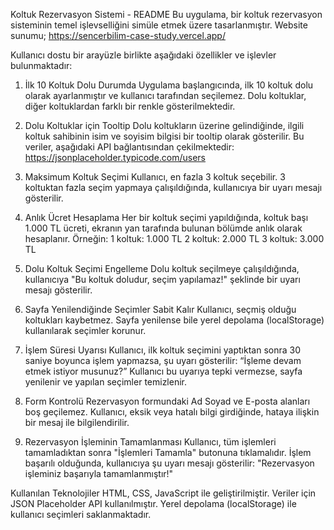 Koltuk Rezervasyon Sistemi - README
Bu uygulama, bir koltuk rezervasyon sisteminin temel işlevselliğini simüle etmek üzere tasarlanmıştır. Website sunumu; https://sencerbilim-case-study.vercel.app/

Kullanıcı dostu bir arayüzle birlikte aşağıdaki özellikler ve işlevler bulunmaktadır:

1. İlk 10 Koltuk Dolu Durumda
Uygulama başlangıcında, ilk 10 koltuk dolu olarak ayarlanmıştır ve kullanıcı tarafından seçilemez.
Dolu koltuklar, diğer koltuklardan farklı bir renkle gösterilmektedir.

2. Dolu Koltuklar için Tooltip
Dolu koltukların üzerine gelindiğinde, ilgili koltuk sahibinin isim ve soyisim bilgisi bir tooltip olarak gösterilir.
Bu veriler, aşağıdaki API bağlantısından çekilmektedir:
https://jsonplaceholder.typicode.com/users

3. Maksimum Koltuk Seçimi
Kullanıcı, en fazla 3 koltuk seçebilir.
3 koltuktan fazla seçim yapmaya çalışıldığında, kullanıcıya bir uyarı mesajı gösterilir.

4. Anlık Ücret Hesaplama
Her bir koltuk seçimi yapıldığında, koltuk başı 1.000 TL ücreti, ekranın yan tarafında bulunan bölümde anlık olarak hesaplanır.
Örneğin:
1 koltuk: 1.000 TL
2 koltuk: 2.000 TL
3 koltuk: 3.000 TL

5. Dolu Koltuk Seçimi Engelleme
Dolu koltuk seçilmeye çalışıldığında, kullanıcıya "Bu koltuk doludur, seçim yapılamaz!" şeklinde bir uyarı mesajı gösterilir.

6. Sayfa Yenilendiğinde Seçimler Sabit Kalır
Kullanıcı, seçmiş olduğu koltukları kaybetmez. Sayfa yenilense bile yerel depolama (localStorage) kullanılarak seçimler korunur.

7. İşlem Süresi Uyarısı
Kullanıcı, ilk koltuk seçimini yaptıktan sonra 30 saniye boyunca işlem yapmazsa, şu uyarı gösterilir:
“İşleme devam etmek istiyor musunuz?”
Kullanıcı bu uyarıya tepki vermezse, sayfa yenilenir ve yapılan seçimler temizlenir.

8. Form Kontrolü
Rezervasyon formundaki Ad Soyad ve E-posta alanları boş geçilemez.
Kullanıcı, eksik veya hatalı bilgi girdiğinde, hataya ilişkin bir mesaj ile bilgilendirilir.

9. Rezervasyon İşleminin Tamamlanması
Kullanıcı, tüm işlemleri tamamladıktan sonra "İşlemleri Tamamla" butonuna tıklamalıdır.
İşlem başarılı olduğunda, kullanıcıya şu uyarı mesajı gösterilir:
"Rezervasyon işleminiz başarıyla tamamlanmıştır!"

Kullanılan Teknolojiler
HTML, CSS, JavaScript ile geliştirilmiştir.
Veriler için JSON Placeholder API kullanılmıştır.
Yerel depolama (localStorage) ile kullanıcı seçimleri saklanmaktadır.



